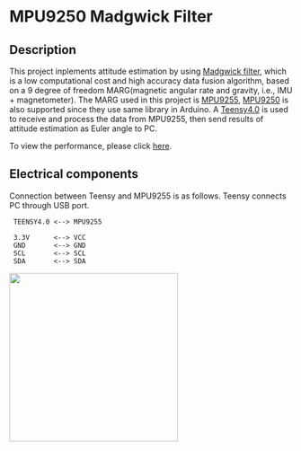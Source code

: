 # MPU9250 Madgwick Filter
## Description
This project inplements attitude estimation by using [Madgwick filter](https://x-io.co.uk/open-source-imu-and-ahrs-algorithms/), which is a low computational cost and high accuracy data fusion algorithm, based on a 9 degree of freedom MARG(magnetic angular rate and gravity, i.e., IMU + magnetometer). The MARG used in this project is [MPU9255](https://www.amazon.com/UCTRONICS-MPU-9255-Compass-Accelerometer-Gyroscope/dp/B01DIGRR8U/ref=sr_1_3?dchild=1&keywords=MPU9255&qid=1597109290&sr=8-3), [MPU9250](https://www.amazon.com/HiLetgo-Gyroscope-Acceleration-Accelerator-Magnetometer/dp/B01I1J0Z7Y/ref=sr_1_4?dchild=1&keywords=MPU9250&qid=1597109421&sr=8-4) is also supported since they use same library in Arduino. A [Teensy4.0](https://www.pjrc.com/teensy-4-0/) is used to receive and process the data from MPU9255, then send results of attitude estimation as Euler angle to PC.

To view the performance, please click [here](https://youtu.be/iOwcov_5z3c).

## Electrical components
Connection between Teensy and MPU9255 is as follows. Teensy connects PC through USB port.
```
 TEENSY4.0 <--> MPU9255
 
 3.3V      <--> VCC
 GND       <--> GND
 SCL       <--> SCL
 SDA       <--> SDA
```
<img src="https://github.com/DonovanZhu/MPU9250_Madgwick_Filter/blob/master/Teensy_MARG_Connection.jpg" width="300">

